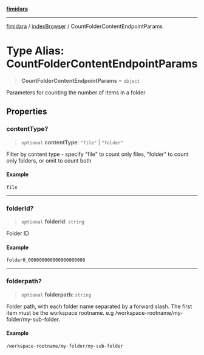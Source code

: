 [**fimidara**](../../README.md)

***

[fimidara](../../modules.md) / [indexBrowser](../README.md) / CountFolderContentEndpointParams

# Type Alias: CountFolderContentEndpointParams

> **CountFolderContentEndpointParams** = `object`

Parameters for counting the number of items in a folder

## Properties

### contentType?

> `optional` **contentType**: `"file"` \| `"folder"`

Filter by content type - specify "file" to count only files, "folder" to count only folders, or omit to count both

#### Example

```
file
```

***

### folderId?

> `optional` **folderId**: `string`

Folder ID

#### Example

```
folder0_000000000000000000000
```

***

### folderpath?

> `optional` **folderpath**: `string`

Folder path, with each folder name separated by a forward slash. The first item must be the workspace rootname. e.g /workspace-rootname/my-folder/my-sub-folder.

#### Example

```
/workspace-rootname/my-folder/my-sub-folder
```
